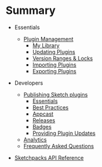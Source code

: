 # Summary

* Essentials
  * [Plugin Management](./manage/intro.md)
    * [My Library](./manage/my-library.md)
    * [Updating Plugins](./manage/plugin-updates.md)
    * [Version Ranges & Locks](./manage/version-ranges-and-locks.md)
    * [Importing Plugins](./manage/import-plugins.md)
    * [Exporting Plugins](./manage/export-plugins.md)

* Developers
  * [Publishing Sketch plugins](./developers/publishing.md)
    * [Essentials](./developers/publishing/essentials.md)
    * [Best Practices](./developers/publishing/best-practices.md)
    * [Appcast](./developers/publishing/appcast.md)
    * [Releases](./developers/publishing/releases.md)
    * [Badges](./developers/publishing/badges.md)
    * [Providing Plugin Updates](./developers/publishing/providing-plugin-updates.md)
  * [Analytics](./developers/analytics.md)
  * [Frequently Asked Questions](./developers/faq.md)

* [Sketchpacks API Reference](http://docs.sketchpacks.apiary.io)
